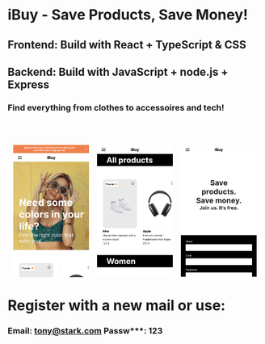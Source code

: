 # iBuy - Save Products, Save Money!

## Frontend: Build with React + TypeScript & CSS 
## Backend: Build with JavaScript + node.js + Express

### Find everything from clothes to accessoires and tech!

<div style="display: flex; justify-content: center; align-items: center; gap: 1rem; flex-wrap: wrap; width: 100%; margin-top: 4rem">
  <img src="public/images/projectscreens/screen1.png" alt="Login" width="150" />
 <img src="public/images/projectscreens/screen2.png" alt="Login" width="150" /> <img src="public/images/projectscreens/screen3.png" alt="Login" width="150" />
</div>


# 
# Register with a new mail or use: 
### Email: tony@stark.com Passw***: 123
